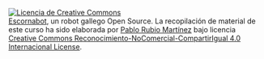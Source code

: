 <a rel="license" href="https://creativecommons.org/licenses/by-sa/4.0/"><img alt="Licencia de Creative Commons" style="border-width:0" src="https://i.creativecommons.org/l/by-sa/4.0/80x15.png" /></a><br /><span xmlns:dct="http://purl.org/dc/terms/" property="dct:title"><a href="http://escornabot.com/web/">Escornabot</a>, un robot gallego Open Source</span>. La recopilación de material de este curso ha sido elaborada por <span xmlns:cc="http://creativecommons.org/ns#" property="cc:attributionName"><a href="https://twitter.com/pablorubma">Pablo Rubio Martínez</a></span> bajo licencia <a rel="license" href="http://creativecommons.org/licenses/by-sa/4.0/">Creative Commons Reconocimiento-NoComercial-CompartirIgual 4.0 Internacional License</a>.
